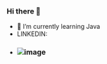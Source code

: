 ### Hi there 👋
- 🌱 I’m currently learning Java
- LINKEDIN:
- ### ![image](https://user-images.githubusercontent.com/126487118/226143656-a519c38f-b18b-4fc7-a0ec-3bb45ea5736d.png)
<!--
**YaniYakimov/YaniYakimov** is a ✨ _special_ ✨ repository because its `README.md` (this file) appears on your GitHub profile.

Here are some ideas to get you started:

- 🔭 I’m currently working on ...
- 🌱 I’m currently learning ...
- 👯 I’m looking to collaborate on ...
- 🤔 I’m looking for help with ...
- 💬 Ask me about ...
- 📫 How to reach me: ...
- 😄 Pronouns: ...
- ⚡ Fun fact: ...
-->
